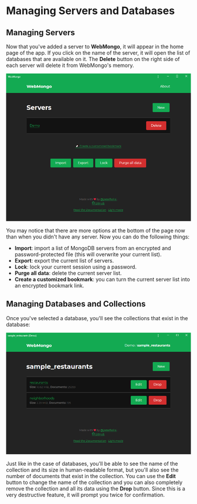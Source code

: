 # Managing Servers and Databases

## Managing Servers

Now that you've added a server to **WebMongo**, it will appear in the home page
of the app. If you click on the name of the server, it will open the list of
databases that are available on it. The **Delete** button on the right side of
each server will delete it from WebMongo's memory.

![WebMongo homepage with servers](./images/webmongo-home-not-empty.png)

You may notice that there are more options at the bottom of the page now than
when you didn't have any server. Now you can do the following things:

- **Import**: import a list of MongoDB servers from an encrypted and
password-protected file (this will overwrite your current list).
- **Export**: export the current list of servers.
- **Lock**: lock your current session using a password.
- **Purge all data**: delete the current server list.
- **Create a customized bookmark**: you can turn the current server list into an
encrypted bookmark link.

## Managing Databases and Collections

Once you've selected a database, you'll see the collections that exist in the
database:

![Database page](./images/database-page.png)

Just like in the case of databases, you'll be able to see the name of the
collection and its size in human-readable format, but you'll also see the number
of documents that exist in the collection. You can use the **Edit** button to
change the name of the collection and you can also completely remove the
collection and all its data using the **Drop** button. Since this is a very
destructive feature, it will prompt you twice for confirmation.
